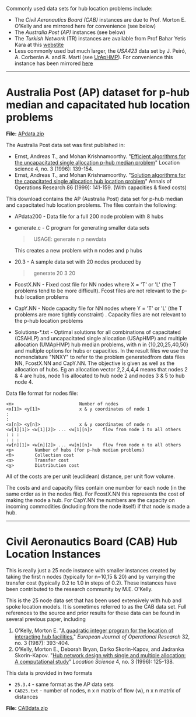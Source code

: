 Commonly used data sets for hub location problems include:

* The _Civil Aeronautics Board (CAB)_ instances are due to Prof.
  Morton E. O'Kelly and are mirrored here for convenience (see below)
* The _Australia Post (AP)_ instances (see below)
* The _Turkish Network_ (TR) instances are available from Prof Bahar
     Yetis Kara at this
     [webstite](https://ie.bilkent.edu.tr/~bkara/hub_location.php)
* Less commonly used but much larger, the _USA423_ data set by 
  J. Peiró, A. Corberán A. and R. Martí (see
  [UrApHMP](http://www.optsicom.es/uraphmp/)). For convenience this
  instance has been mirrored [here](../data/USA423data.zip)

------------------------------------------------------------------------
Australia Post (AP) dataset for p-hub median and capacitated hub location problems
==================================================================================

**File:** [APdata.zip](../data/APdata.zip)

The Australia Post data set was first published in:

* Ernst, Andreas T., and Mohan Krishnamoorthy. "[Efficient algorithms
  for the uncapacitated single allocation p-hub median problem](https://www.sciencedirect.com/science/article/pii/S0966834996000113)"
  Location science 4, no. 3 (1996): 139-154.
* Ernst, Andreas T., and Mohan Krishnamoorthy. "[Solution algorithms
  for the capacitated single allocation hub location problem](https://doi.org/10.1023/A:1018994432663)" Annals
  of Operations Research 86 (1999): 141-159. (With capacities & fixed costs)

This download contains the AP (Australia Post) data set for p-hub median and capacitated hub location problems. The files contain the following:

* APdata200 - Data file for a full 200 node problem with 8 hubs
* generate.c - C program for generating smaller data sets
  
   >   USAGE: generate n p <APdata200> newdata
   
  This creates a new problem with n nodes and p hubs
* 20.3 - A sample data set with 20 nodes produced by
   >   generate 20 3 <APdata200> 20
* FcostX.NN - Fixed cost file for NN nodes where X = \'T\' or \'L\' (the T problems tend to be more difficult). Fcost files are not relevant to the p-hub location problems
* CapY.NN - Node capacity file for NN nodes where Y = \'T\' or \'L\' (the T problems are more tightly constraint) . Capacity files are not
relevant to the p-hub location problems
* Solutions-*.txt - Optimal solutions for all combinations of capacitated (CSAHLP) and uncapacitated single allocation (USApHMP) and multiple allocation (UMApHMP) hub median problems, with n in {10,20,25,40,50} and multiple options for hubs or capacities. In the result files we use the nomenclature "NNXY" to refer to the problem generatedfrom data files NN, FcostX.NN and CapY.NN. The objective is given as well as the allocation of hubs. Eg an allocation vector 2,2,4,4,4 means that nodes 2 & 4 are hubs, node 1 is allocated to hub node 2 and nodes 3 & 5 to hub
node 4.

Data file format for nodes file:
```
<n>                         Number of nodes
<x[1]> <y[1]>               x & y coordinates of node 1
:
:
<x[n]> <y[n]>               x & y coordinates of node n
<w[1][1]> <w[1][2]> ... <w[1][n]>    flow from node 1 to all others
: : :
: : :
<w[n][1]> <w[n][2]> ... <w[n][n]>    flow from node n to all others
<p>        Number of hubs (for p-hub median problems)
<δ>        Collection cost
<α>        Transfer cost
<χ>        Distribution cost
```

All of the costs are per unit (euclidean) distance, per unit flow
volume.

The costs and and capacity files contain one number for each node (in the same order as in the nodes file). For FcostX.NN this represents the cost of making the node a hub. For CapY.NN the numbers are the capacity on incoming commodities (including from the node itself) if that node is
made a hub.

------------------------------------------------------------------------
Civil Aeronautics Board (CAB) Hub Location Instances
==================================================================================


This is really just a 25 node instance with smaller instances created
by taking the first n nodes (typically for n=10,15 & 20) and by
varrying the transfer cost (typically 0.2 to 1.0 in steps of 0.2).
These instances have been contributed to the research community by M.E. O'Kelly.

This is the 25 node data set that has been
used extensively with hub and spoke location models. It is
sometimes referred to as the CAB data set. Full references
to the source and prior results for these data can be found
in several previous paper, including 

1. O'Kelly, Morton E. "[A quadratic integer program for the location of
   interacting hub facilities.](https://www.sciencedirect.com/science/article/pii/S0377221787800073)" _European Journal of Operational
   Research_ 32, no. 3 (1987): 393-404.
2. O'Kelly, Morton E., Deborah Bryan, Darko Skorin-Kapov, and Jadranka
   Skorin-Kapov. "[Hub network design with single and multiple allocation:
   A computational study](https://www.sciencedirect.com/science/article/pii/S0966834996000150)" _Location Science_ 4, no. 3 (1996): 125-138. 

This data is provided in two formats

* `25.3.4`  - same format as the AP data sets
* `CAB25.txt` - number of nodes, n x n matrix of flow (w), n x n
  matrix of distances
  
  
**File:** [CABdata.zip](../data/CABdata.zip)
